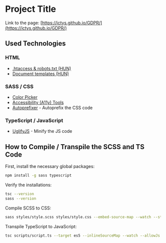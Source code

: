 # Project Title

Link to the page: [https://ictys.github.io/GDPR/](https://ictys.github.io/GDPR/)

## Used Technologies

### HTML
- [.htaccess & robots.txt (HUN)](https://wpsuli.hu/spam-bot-ellenes-htaccess-es-robots-txt/)
- [Document templates (HUN)](https://hellowp.io/hu/k/becsuletkasszas-termek/)

### SASS / CSS
- [Color Picker](https://imagecolorpicker.com/)
- [Accessibility (A11y) Tools](https://color.adobe.com/create/color-contrast-analyzer)
- [Autoprefixer](https://autoprefixer.github.io/) - Autoprefix the CSS code

### TypeScript / JavaScript
- [UglifyJS](https://skalman.github.io/UglifyJS-online/) - Minify the JS code

## How to Compile / Transpile the SCSS and TS Code

First, install the necessary global packages:

```bash
npm install -g sass typescript
```

Verify the installations:

```bash
tsc --version
sass --version
```

Compile SCSS to CSS:

```bash
sass styles/style.scss styles/style.css --embed-source-map --watch --style=compressed
```

Transpile TypeScript to JavaScript:

```bash
tsc scripts/script.ts --target es5 --inlineSourceMap --watch --allowJs --resolveJsonModule --esModuleInterop
```
